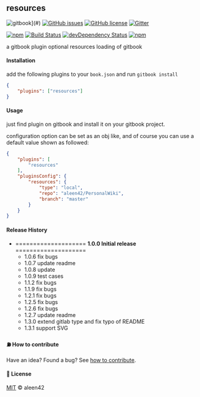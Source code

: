 ## resources

![gitbook](https://aleen42.github.io/badges/src/gitbook_2.svg)](#) [![GitHub issues](https://img.shields.io/github/issues/aleen42/gitbook-resources.svg)](https://github.com/aleen42/gitbook-resources/issues) [![GitHub license](https://img.shields.io/badge/license-MIT-blue.svg)](https://raw.githubusercontent.com/aleen42/gitbook-resources/master/LICENSE) [![Gitter](https://badges.gitter.im/aleen42/gitbook-resources.svg)](https://gitter.im/aleen42/gitbook-resources?utm_source=badge&utm_medium=badge&utm_campaign=pr-badge)

[![npm](https://img.shields.io/npm/v/gitbook-plugin-resources.svg)](https://www.npmjs.com/package/gitbook-plugin-resources) [![Build Status](https://travis-ci.org/aleen42/gitbook-resources.svg?branch=master)](https://travis-ci.org/aleen42/gitbook-resources) [![devDependency Status](https://david-dm.org/aleen42/gitbook-resources/dev-status.svg)](https://david-dm.org/aleen42/gitbook-resources#info=devDependencies) [![npm](https://img.shields.io/npm/dt/gitbook-plugin-resources.svg)](https://www.npmjs.com/package/gitbook-plugin-resources)

a gitbook plugin optional resources loading of gitbook

#### Installation

add the following plugins to your `book.json` and run `gitbook install`

```json
{
    "plugins": ["resources"]
}
```

#### Usage

just find plugin on gitbook and install it on your gitbook project.

configuration option can be set as an obj like, and of course you can use a default value shown as followed:

```json
{
	"plugins": [
		"resources"
	],
	"pluginsConfig": {
		"resources": {
            "type": "local",
            "repo": "aleen42/PersonalWiki",
            "branch": "master"
		}
	}
}
```

#### Release History

* ==================== **1.0.0 Initial release** ====================
	* 1.0.6 fix bugs
	* 1.0.7 update readme
	* 1.0.8 update
	* 1.0.9 test cases
	* 1.1.2 fix bugs
	* 1.1.9 fix bugs
	* 1.2.1 fix bugs
	* 1.2.5 fix bugs
	* 1.2.6 fix bugs
	* 1.2.7 update readme
	* 1.3.0 extend gitlab type and fix typo of README
	* 1.3.1 support SVG

#### :fuelpump: How to contribute

Have an idea? Found a bug? See [how to contribute](https://aleen42.gitbooks.io/personalwiki/content/contribution.html).

#### :scroll: License

[MIT](https://aleen42.gitbooks.io/personalwiki/content/MIT.html) © aleen42
